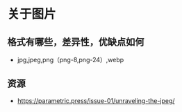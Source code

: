 # 关于图片
## 格式有哪些，差异性，优缺点如何
* jpg,jpeg,png（png-8,png-24）,webp



## 资源
* https://parametric.press/issue-01/unraveling-the-jpeg/
